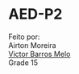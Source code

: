 # AED-P2

Feito por: <br>
Airton Moreira<br>
 <a href="https://github.com/vbmelo">Victor Barros Melo</a>  
Grade 15 
